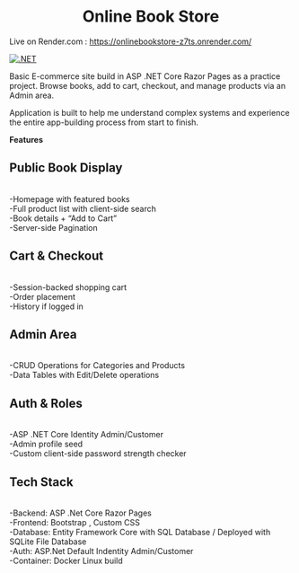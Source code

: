 
<h1 align="center">Online Book Store</h1> 

Live on Render.com : https://onlinebookstore-z7ts.onrender.com/

[![.NET](https://img.shields.io/badge/.NET-8.0-blue)](https://dotnet.microsoft.com/)  <br/>

Basic E-commerce site build in ASP .NET Core Razor Pages as a practice project. Browse books, add to cart, checkout, and manage products via an Admin area.<br/>

Application is built to help me understand complex systems and experience the entire app-building process from start to finish.<br/>

**Features**<br/>

<h2>Public Book Display</h2><br/>
   -Homepage with featured books <br/>
   -Full product list with client-side search<br/>
   -Book details + “Add to Cart”<br/>
   -Server-side Pagination<br/>

 <h2>Cart & Checkout</h2><br/>
    -Session-backed shopping cart<br/>
    -Order placement<br/>
    -History if logged in<br/>

<h2>Admin Area</h2> <br/>
    -CRUD Operations for Categories and Products<br/>
    -Data Tables with Edit/Delete operations<br/>
    
<h2>Auth & Roles</h2><br/>
    -ASP .NET Core Identity Admin/Customer<br/>
    -Admin profile seed<br/>
    -Custom client-side password strength checker<br/>
    
<h2>Tech Stack</h2> <br/>
    -Backend: ASP .Net Core Razor Pages<br/>
    -Frontend: Bootstrap , Custom CSS<br/>
    -Database: Entity Framework Core with SQL Database / Deployed with SQLite File Database<br/>
    -Auth: ASP.Net Default Indentity Admin/Customer<br/>
    -Container: Docker Linux build<br/>
    

